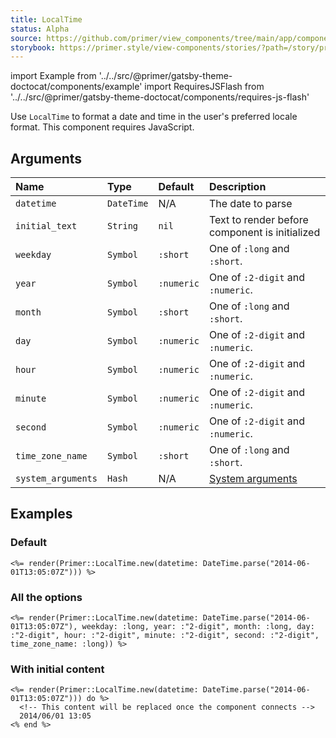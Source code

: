 ```yaml
---
title: LocalTime
status: Alpha
source: https://github.com/primer/view_components/tree/main/app/components/primer/local_time.rb
storybook: https://primer.style/view-components/stories/?path=/story/primer-local-time-component
---
```


import Example from '../../src/@primer/gatsby-theme-doctocat/components/example'
import RequiresJSFlash from '../../src/@primer/gatsby-theme-doctocat/components/requires-js-flash'

<RequiresJSFlash />

<!-- Warning: AUTO-GENERATED file, do not edit. Add code comments to your Ruby instead <3 -->

Use `LocalTime` to format a date and time in the user's preferred locale format. This component requires JavaScript.

## Arguments

| Name | Type | Default | Description |
| :- | :- | :- | :- |
| `datetime` | `DateTime` | N/A | The date to parse |
| `initial_text` | `String` | `nil` | Text to render before component is initialized |
| `weekday` | `Symbol` | `:short` | One of `:long` and `:short`. |
| `year` | `Symbol` | `:numeric` | One of `:2-digit` and `:numeric`. |
| `month` | `Symbol` | `:short` | One of `:long` and `:short`. |
| `day` | `Symbol` | `:numeric` | One of `:2-digit` and `:numeric`. |
| `hour` | `Symbol` | `:numeric` | One of `:2-digit` and `:numeric`. |
| `minute` | `Symbol` | `:numeric` | One of `:2-digit` and `:numeric`. |
| `second` | `Symbol` | `:numeric` | One of `:2-digit` and `:numeric`. |
| `time_zone_name` | `Symbol` | `:short` | One of `:long` and `:short`. |
| `system_arguments` | `Hash` | N/A | [System arguments](/system-arguments) |

## Examples

### Default

<Example src="<local-time datetime='2014-06-01T13:05:07+00:00' weekday='short' year='numeric' month='short' day='numeric' hour='numeric' minute='numeric' second='numeric' time-zone-name='short' data-view-component=''>June 1, 2014 13:05 +00:00</local-time>" />

```erb
<%= render(Primer::LocalTime.new(datetime: DateTime.parse("2014-06-01T13:05:07Z"))) %>
```

### All the options

<Example src="<local-time datetime='2014-06-01T13:05:07+00:00' weekday='long' year='2-digit' month='long' day='2-digit' hour='2-digit' minute='2-digit' second='2-digit' time-zone-name='long' data-view-component=''>June 1, 2014 13:05 +00:00</local-time>" />

```erb
<%= render(Primer::LocalTime.new(datetime: DateTime.parse("2014-06-01T13:05:07Z"), weekday: :long, year: :"2-digit", month: :long, day: :"2-digit", hour: :"2-digit", minute: :"2-digit", second: :"2-digit", time_zone_name: :long)) %>
```

### With initial content

<Example src="<local-time datetime='2014-06-01T13:05:07+00:00' weekday='short' year='numeric' month='short' day='numeric' hour='numeric' minute='numeric' second='numeric' time-zone-name='short' data-view-component=''>June 1, 2014 13:05 +00:00</local-time>" />

```erb
<%= render(Primer::LocalTime.new(datetime: DateTime.parse("2014-06-01T13:05:07Z"))) do %>
  <!-- This content will be replaced once the component connects -->
  2014/06/01 13:05
<% end %>
```
